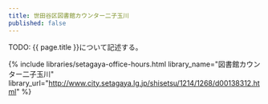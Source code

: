 ```yaml
---
title: 世田谷区図書館カウンター二子玉川
published: false
---
```


TODO: {{ page.title }}について記述する。

{% include libraries/setagaya-office-hours.html
    library_name="図書館カウンター二子玉川"
    library_url="http://www.city.setagaya.lg.jp/shisetsu/1214/1268/d00138312.html" %}
